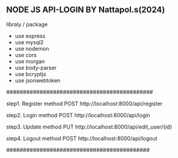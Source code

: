 ## NODE JS API-LOGIN BY Nattapol.s(2024) ##
libraly / package
- use express
- use mysql2
- use nodemon
- use cors
- use morgan
- use body-parser
- use bcryptjs
- use jsonwebtoken

############################################

step1. Register method POST http://localhost:8000/api/register 

step2. Login method POST http://localhost:8000/api/login

step3. Update method PUT http://localhost:8000/api/edit_user/{id}

step4. Logout method POST http://localhost:8000/api/logout

###########################################
